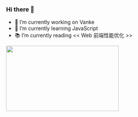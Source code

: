### Hi there 👋

- 🔭 I’m currently working on Vanke
- 🌱 I’m currently learning JavaScript
- 📚 I’m currently reading << Web 前端性能优化 >>

<img src='https://pbs.twimg.com/media/EzuX7peVcAENw0B?format=jpg&name=large' width='308' height='178'></img>
<!--
**Yill625/Yill625** is a ✨ _special_ ✨ repository because its `README.md` (this file) appears on your GitHub profile.
Here are some ideas to get you started:
- 🔭 I’m currently working on Vanke
- 🌱 I’m currently learning JavaScript
- 👯 I’m looking to collaborate on ...
- 🤔 I’m looking for help with ...
- 💬 Ask me about ...
- 📫 How to reach me: ...
- 😄 Pronouns: ...
- ⚡ Fun fact: ...
-->

